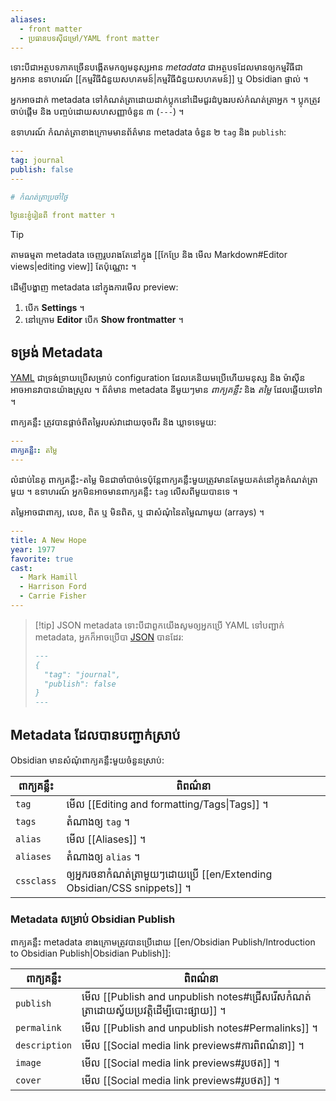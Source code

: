 ```yaml
---
aliases:
  - front matter
  - ប្រធានបទសុីជម្រៅ/YAML front matter
---
```


ទោះបីជាអត្ថបទភាគច្រើនបង្កើតមកឲ្យមនុស្សអាន _metadata_ ជាអត្ថបទដែលមានឲ្យកម្មវិធីជាអ្នកអាន ឧទាហរណ៍ [[កម្មវិធីជំនួយសហគមន៍|កម្មវិធីជំនួយសហគមន៍]] ឬ Obsidian ផ្ទាល់ ។

អ្នកអាចដាក់ metadata ទៅកំណត់ត្រាដោយដាក់ប្លុកនៅដើមជួរដំបូងរបស់កំណត់ត្រាអ្នក ។ ប្លុកត្រូវចាប់ផ្តើម និង​ បញ្ចប់ដោយសហសញ្ញាចំនួន ៣​ (`---`) ។

ឧទាហរណ៍ កំណត់ត្រាខាងក្រោមមានព័ត៌មាន metadata ចំនួន​ ២ `tag` និង `publish`:

```yaml
---
tag: journal
publish: false
---

# កំណត់ត្រាប្រចាំថ្ងៃ

ថ្ងៃនេះខ្ញំុរៀនពី front matter ។
```

> [!tip]
> តាមធម្មតា metadata ចេញរូបរាងតែនៅក្នុង [[កែប្រែ និង មើល Markdown#Editor views|editing view]] តែប៉ុណ្ណោះ ។
>
> ដើម្បីបង្ហាញ metadata នៅក្នុងការមើល preview:
>
> 1. បើក **Settings** ។
> 2. នៅក្រោម **Editor** បើក **Show frontmatter** ។

## ទម្រង់ Metadata

[YAML](https://yaml.org/) ជាទ្រង់ទ្រាយប្រើសម្រាប់ configuration ដែលគេនិយមប្រើហើយមនុស្ស និង​ ម៉ាសុីនអាចអានវាបានយ៉ាងស្រួល ។ ព័ត៌មាន metadata នីមួយៗមាន _ពាក្យគន្លឹះ_ និង _តម្លៃ_ ដែលឆ្លើយទៅវា ។ 

ពាក្យគន្លឹះ ត្រូវបានផ្តាច់ពីតម្លៃរបស់វាដោយចុចពីរ និង​ ឃ្លាទទេមួយ:

```yaml
---
ពាក្យគន្លឹះ: តម្លៃ
---
```

លំដាប់នៃគូ ពាក្យគន្លឹះ-តម្លៃ មិនជាចាំបាច់ទេ​ ប៉ុន្តែពាក្យគន្លឹះមួយត្រូវមានតែមួយគត់នៅក្នុងកំណត់ត្រាមួយ ។​ ឧទាហរណ៍ អ្នកមិនអាចមានពាក្យគន្លឹះ `tag` លើសពីមួយបានទេ ។

តម្លៃអាចជាពាក្យ,​ លេខ, ពិត ឬ​ មិនពិត, ឬ ជាសំណំុនៃតម្លៃណាមូយ (arrays) ។ 

```yaml
---
title: A New Hope
year: 1977
favorite: true
cast:
  - Mark Hamill
  - Harrison Ford
  - Carrie Fisher
---
```

> [!tip] JSON metadata
> ទោះបីជាពួកយើងសូមឲ្យអ្នកប្រើ YAML ទៅបញ្ជាក់ metadata, អ្នកក៏អាចប្រើបា [JSON](https://www.json.org/) បានដែរ:
>
> ```md
> ---
> {
>   "tag": "journal",
>   "publish": false
> }
> ---
> ```

## Metadata ដែលបានបញ្ជាក់ស្រាប់

Obsidian មានសំណុំពាក្យគន្លឹះមួយចំនួនស្រាប់:

| ពាក្យគន្លឹះ | ពិពណ៌នា |
|-|-|
| `tag` | មើល [[Editing and formatting/Tags\|Tags]] ។ |
| `tags` | តំណាងឲ្យ `tag` ។ |
| `alias` | មើល [[Aliases]] ។ |
| `aliases` | តំណាងឲ្យ `alias` ។ |
| `cssclass` | ឲ្យអ្នករចនាកំណត់ត្រាមួយៗដោយប្រើ [[en/Extending Obsidian/CSS snippets]] ។ |

### Metadata សម្រាប់ Obsidian Publish

ពាក្យគន្លឹះ metadata ខាងក្រោមត្រូវបានប្រើដោយ [[en/Obsidian Publish/Introduction to Obsidian Publish|Obsidian Publish]]:

| ពាក្យគន្លឹះ | ពិពណ៌នា |
|-|-|
| `publish` | មើល [[Publish and unpublish notes#ជ្រើសរើសកំណត់ត្រាដោយស្វ័យប្រវត្តិដើម្បីបោះផ្សាយ]] ។ |
| `permalink` | មើល [[Publish and unpublish notes#Permalinks]] ។ |
| `description` | មើល [[Social media link previews#ការពិពណ៌នា]] ។ |
| `image` | មើល [[Social media link previews#រូបថត]] ។ |
| `cover` | មើល [[Social media link previews#រូបថត]] ។ |
